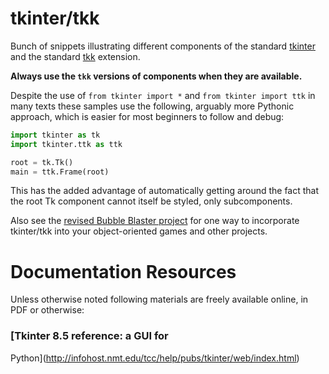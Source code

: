 tkinter/tkk
===========

Bunch of snippets illustrating different components of the standard
[tkinter](https://docs.python.org/3.4/library/tkinter.html) and the
standard [tkk](https://docs.python.org/3.4/library/tkinter.ttk.html)
extension.

**Always use the `tkk` versions of components when they are available.**

Despite the use of `from tkinter import *` and `from tkinter import ttk`
in many texts these samples use the following, arguably more Pythonic
approach, which is easier for most beginners to follow and debug:

```python
import tkinter as tk
import tkinter.ttk as ttk

root = tk.Tk()
main = ttk.Frame(root)
```
This has the added advantage of automatically getting around the fact
that the root Tk component cannot itself be styled, only subcomponents.

Also see the [revised Bubble Blaster
project](https://github.com/skilstak/dk-help-your-kids-with-computer-coding/blob/master/bubble-blaster/revised-oop.py)
for one way to incorporate tkinter/tkk into your object-oriented games
and other projects.

Documentation Resources
=======================

Unless otherwise noted following materials are freely available online,
in PDF or otherwise:

### [Tkinter 8.5 reference: a GUI for
Python](http://infohost.nmt.edu/tcc/help/pubs/tkinter/web/index.html)

